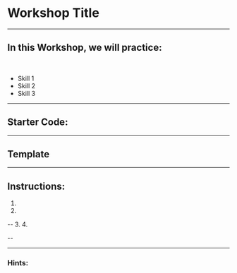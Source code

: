 <!--- A Workshop is an experience that the whole class is doing together, with the instructor modeling in front of the room. --->

# Workshop Title

<!--- Enter Title of Workshop Here --->

---

## In this Workshop, we will practice:

<br>

- Skill 1
- Skill 2
- Skill 3
<!--- Insert Skills that are being practiced. Simple syntax is fine, e.g., "Using pallets." "Building a hash function"--->

---

## Starter Code:

<!--- If there is any starter code that is needed for this exercise, please insert a link to it here, or even the code snippet itself. If there is no starter code, erase this section. --->

---

## Template

<!--- If there is any kind of template that learners are filling in to complete this workshop, link to it here. 

If you want to use Rust code outside of the Substrate context, you may want to use a EVCXR template.

If you want to use Substrate or other proprietary tools, 
--->

---

## Instructions:

1. 
2. 

-- 
3. 
4. 

-- 

<!--- Write numeric instructions in the order that the instructor will complete them. Put 1-2 steps on each slide.

Use language that is as direct and straightforward as possible for each instruction. Consider starting each instruction with a verb (e.g., "Open the XXX file", "Call the XXX API").

If any particular instruction is complicated, use multiple sentences or insert an image.

For the last instruction, clarify what 'success' looks like at the end of the workshop.
--->

---

### Hints:

<!--- Add hints for any instructions or steps that are particularly complicated. Hints should not entirely provide the answer, but should provide a reference point for users to find the answer. --->